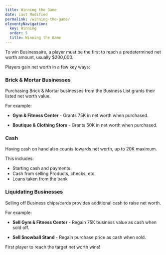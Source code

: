 ```yaml
---
title: Winning the Game
date: Last Modified
permalink: /winning-the-game/
eleventyNavigation:
  key: Winning 
  order: 5
  title: Winning the Game
---
```



To win Businessaire, a player must be the first to reach a predetermined net worth amount, usually $200,000.

Players gain net worth in a few key ways:

### Brick & Mortar Businesses

Purchasing Brick & Mortar businesses from the Business List grants their listed net worth value. 

For example:

- **Gym & Fitness Center** - Grants 75K in net worth when purchased.

- **Boutique & Clothing Store** - Grants 50K in net worth when purchased.

### Cash 

Having cash on hand also counts towards net worth, up to 20K maximum.

This includes:

- Starting cash and payments
- Cash from selling Products, checks, etc.
- Loans taken from the bank

### Liquidating Businesses

Selling off Business chips/cards provides additional cash to raise net worth.

For example: 

- **Sell Gym & Fitness Center** - Regain 75K business value as cash when sold off.

- **Sell Snowball Stand** - Regain purchase price as cash when sold.

First player to reach the target net worth wins!